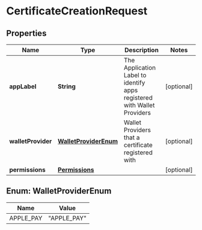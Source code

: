 
# CertificateCreationRequest

## Properties
Name | Type | Description | Notes
------------ | ------------- | ------------- | -------------
**appLabel** | **String** | The Application Label to identify apps registered with Wallet Providers |  [optional]
**walletProvider** | [**WalletProviderEnum**](#WalletProviderEnum) | Wallet Providers that a certificate registered with |  [optional]
**permissions** | [**Permissions**](Permissions.md) |  |  [optional]


<a name="WalletProviderEnum"></a>
## Enum: WalletProviderEnum
Name | Value
---- | -----
APPLE_PAY | &quot;APPLE_PAY&quot;




